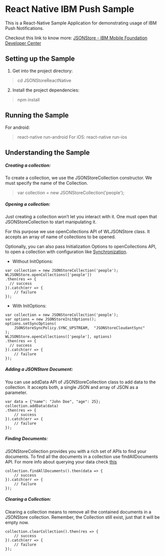 # React Native IBM Push Sample
This is a React-Native Sample Application for demonstrating usage of IBM Push Notifications.

Checkout this link to know more:
[JSONStore - IBM Mobile Foundation Developer Center](http://mobilefirstplatform.ibmcloud.com/tutorials/en/foundation/8.0/application-development/jsonstore/)

## Setting up the Sample
1. Get into the project directory:
> cd JSONStoreReactNative
2. Install the project dependencies:
> npm install

## Running the Sample
For android: 
> react-native run-android 
For iOS:
> react-native run-ios

## Understanding the Sample
##### Creating a collection:
To create a collection, we use the JSONStoreCollection constructor. We must specify the name of the Collection.
> var collection = new JSONStoreCollection('people');

##### Opening a collection:
Just creating a collection won’t let you interact with it. One must open that JSONStoreCollection to start manipulating it.

For this purpose we use openCollections API of WLJSONStore class. It accepts an array of name of collections to be opened.

Optionally, you can also pass Initialization Options to openCollections API, to open a collection with configuration like [Synchronization](http://mobilefirstplatform.ibmcloud.com/tutorials/en/foundation/8.0/application-development/jsonstore/reactnative/syncData/). 
- Without InitOptions:
```
var collection = new JSONStoreCollection('people');
WLJSONStore.openCollections(['people'])
.then(res => {
  // success
}).catch(err => {
	// failure
});
```
- With InitOptions:
```
var collection = new JSONStoreCollection('people');
var options = new JSONStoreInitOptions();
options.setSyncOptions(
	JSONStoreSyncPolicy.SYNC_UPSTREAM, 	"JSONStoreCloudantSync"
);
WLJSONStore.openCollections(['people'], options)
.then(res => {
  // success
}).catch(err => {
	// failure
});
```

##### Adding a JSONStore Document:
You can use addData API of JSONStoreCollection class to add data to the collection. It accepts both, a single JSON and array of JSON as a parameter.
```
var data = {"name": "John Doe", "age": 25};
collection.addData(data)
.then(res => {
	// success          
}).catch(err => {
	// failure
});
```

##### Finding Documents:
JSONStoreCollection provides you with a rich set of APIs to find your documents. To find all the documents in a collection use findAllDocuments API. For more info about querying your data check [this](http://mobilefirstplatform.ibmcloud.com/tutorials/en/foundation/8.0/application-development/jsonstore/reactnative/queryData/)	
```
collection.findAllDocuments().then(data => {
 	// success
}).catch(err => {
 	// failure
});
```

##### Clearing a Collection:
Clearing a collection means to remove all the contained documents	in a JSONStore collection. Remember, the Collection still exist, just that it will be empty now.
```
collection.clearCollection().then(res => {
 	// success
}).catch(err => {
 	// failure
});
```
